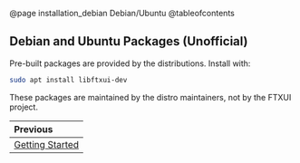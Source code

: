 @page installation_debian Debian/Ubuntu
@tableofcontents

## Debian and Ubuntu Packages (Unofficial)

Pre-built packages are provided by the distributions. Install with:

```bash
sudo apt install libftxui-dev
```

These packages are maintained by the distro maintainers, not by the FTXUI project.

<div class="section_buttons">

| Previous          |
|:------------------|
| [Getting Started](getting-started.html) |

</div>
